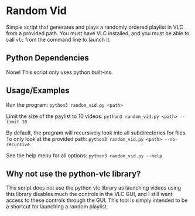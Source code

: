 # Random Vid

Simple script that generates and plays a randomly ordered playlist in VLC from a provided path. You must have VLC installed, and you must be able to call `vlc` from the command line to launch it.

## Python Dependencies

None! This script only uses python built-ins.

## Usage/Examples

Run the program:
`python3 random_vid.py <path>`

Limit the size of the paylist to 10 videos:
`python3 random_vid.py <path> --limit 10`

By default, the program will recursively look into all subdirectories for files. To only look at the provided path:
`python3 random_vid.py <path> --no-recursive`

See the help menu for all options:
`python3 random_vid.py --help`

## Why not use the python-vlc library?

This script does not use the python vlc library as launching videos using this library disables much the controls in the VLC GUI, and I still want access to these controls through the GUI. This tool is simply intended to be a shortcut for launching a random playlist.
